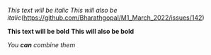 *This text will be italic*
_This will also be italic_(https://github.com/Bharathgopal/M1_March_2022/issues/142)

**This text will be bold**
__This will also be bold__

_You **can** combine them_
